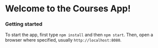 # Welcome to the Courses App!

### Getting started

To start the app, first type `npm install` and then `npm start`. Then, open a browser where specified, usually `http://localhost:8080`.
